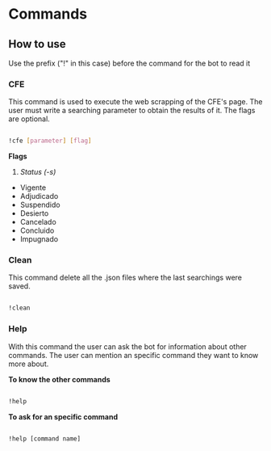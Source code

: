 # Commands

## How to use

Use the prefix ("!" in this case) before the command for the bot to read it

### CFE

This command is used to execute the web scrapping of the CFE's page. The user must write a searching parameter to obtain the results of it. The flags are optional.

```sh

!cfe [parameter] [flag]

```

**Flags**

1. _Status (-s)_

- Vigente
- Adjudicado
- Suspendido
- Desierto
- Cancelado
- Concluido
- Impugnado

### Clean

This command delete all the .json files where the last searchings were saved.

```sh

!clean

```

### Help

With this command the user can ask the bot for information about other commands. The user can mention an specific command they want to know more about.

**To know the other commands**

```sh

!help

```

**To ask for an specific command**

```sh

!help [command name]

```

